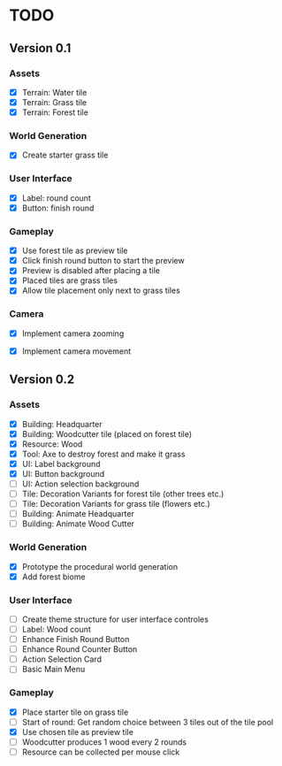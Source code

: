# TODO


## Version 0.1

### Assets
- [x] Terrain: Water tile
- [x] Terrain: Grass tile
- [x] Terrain: Forest tile

### World Generation
- [x] Create starter grass tile
	  
### User Interface
- [x] Label: round count
- [x] Button: finish round

### Gameplay
- [x] Use forest tile as preview tile
- [x] Click finish round button to start the preview
- [x] Preview is disabled after placing a tile
- [x] Placed tiles are grass tiles
- [x] Allow tile placement only next to grass tiles

### Camera
- [x] Implement camera zooming
- [x] Implement camera movement


## Version 0.2

### Assets
- [x] Building: Headquarter
- [x] Building: Woodcutter tile (placed on forest tile)
- [x] Resource: Wood
- [x] Tool: Axe to destroy forest and make it grass
- [x] UI: Label background
- [x] UI: Button background
- [ ] UI: Action selection background
- [ ] Tile: Decoration Variants for forest tile (other trees etc.)
- [ ] Tile: Decoration Variants for grass tile (flowers etc.)
- [ ] Building: Animate Headquarter
- [ ] Building: Animate Wood Cutter

### World Generation
- [x] Prototype the procedural world generation
- [x] Add forest biome

### User Interface
- [ ] Create theme structure for user interface controles
- [ ] Label: Wood count
- [ ] Enhance Finish Round Button
- [ ] Enhance Round Counter Button
- [ ] Action Selection Card
- [ ] Basic Main Menu

### Gameplay
- [x] Place starter tile on grass tile
- [ ] Start of round: Get random choice between 3 tiles out of the tile pool
- [x] Use chosen tile as preview tile
- [ ] Woodcutter produces 1 wood every 2 rounds
- [ ] Resource can be collected per mouse click
